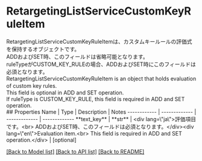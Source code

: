 # RetargetingListServiceCustomKeyRuleItem

<div lang=\"ja\">RetargetingListServiceCustomKeyRuleItemは、カスタムキールールの評価式を保持するオブジェクトです。<br> ADDおよびSET時、このフィールドは省略可能となります。<br>ruleTypeがCUSTOM_KEY_RULEの場合、ADDおよびSET時にこのフィールドは必須となります。</div> <div lang=\"en\">RetargetingListServiceCustomKeyRuleItem is an object that holds evaluation of custom key rules.　<br> This field is optional in ADD and SET operation.<br> If  ruleType is CUSTOM_KEY_RULE, this field is required in ADD and SET operation.</div> 
## Properties
Name | Type | Description | Notes
------------ | ------------- | ------------- | -------------
**text_key** | **str** | &lt;div lang&#x3D;\&quot;ja\&quot;&gt;評価項目です。&lt;br&gt; ADDおよびSET時、このフィールドは必須となります。&lt;/div&gt;&lt;div lang&#x3D;\&quot;en\&quot;&gt;Evaluation item.&lt;br&gt; This field is required in ADD and SET operation.&lt;/div&gt;  | [optional] 

[[Back to Model list]](../README.md#documentation-for-models) [[Back to API list]](../README.md#documentation-for-api-endpoints) [[Back to README]](../README.md)


